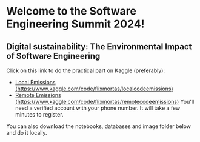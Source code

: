 # Welcome to the Software Engineering Summit 2024!

## Digital sustainability: The Environmental Impact of Software Engineering

Click on this link to do the practical part on Kaggle (preferably): 
- [Local Emissions (https://www.kaggle.com/code/flixmortas/localcodeemissions)](https://www.kaggle.com/code/flixmortas/localcodeemissions)
- [Remote Emissions (https://www.kaggle.com/code/flixmortas/remotecodeemissions)](https://www.kaggle.com/code/flixmortas/remotecodeemissions)
You'll need a verified account with your phone number. It will take a few minutes to register.

You can also download the notebooks, databases and image folder below and do it locally.